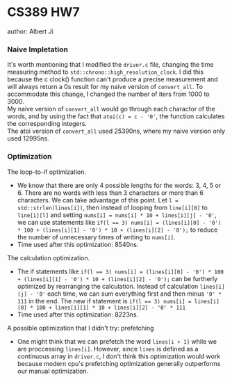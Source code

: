 # CS389 HW7
author: Albert Ji

### Naive Impletation
It's worth mentioning that I modified the `driver.c` file, changing the time measuring method to `std::chrono::high_resolution_clock`. I did this because the c clock() function can't produce a precise measurement and will always return a 0s result for my naive version of `convert_all`. To accommodate this change, I changed the number of iters from 1000 to 3000.\
My naive version of `convert_all` would go through each charactor of the words, and by using the fact that `atoi(c) = c - '0'`, the function calculates the corresponding integers.\
The atoi version of `convert_all` used 25390ns, where my naive version only used 12995ns. 

### Optimization
The loop-to-if optimization.
   - We know that there are only 4 possible lengths for the words: 3, 4, 5 or 6. There are no words with less than 3 characters or more than 6 characters. We can take advantage of this point. Let `l = std::strlen(lines[i])`, then instead of looping from `line[i][0]` to `line[i][l]` and setting `nums[i] = nums[i] * 10 + lines[i][j] - '0'`, we can use statements like `if(l == 3) nums[i] = (lines[i][0] - '0') * 100 + (lines[i][1] - '0') * 10 + (lines[i][2] - '0');` to reduce the number of unnecessary times of writing to `nums[i]`.
   - Time used after this optimization: 8540ns.

The calculation optimization.
   - The if statements like `if(l == 3) nums[i] = (lines[i][0] - '0') * 100 + (lines[i][1] - '0') * 10 + (lines[i][2] - '0');` can be furtherly optimized by rearranging the calculation. Instead of calculation `lines[i][j] - '0'` each time, we can sum everything first and then minus `'0' * 111` in the end. The new if statement is `if(l == 3) nums[i] = lines[i][0] * 100 + lines[i][1] * 10 + lines[i][2] - '0' * 111`
   - Time used after this optimization: 8223ns.
   
A possible optimization that I didn't try: prefetching
   - One might think that we can prefetch the word `lines[i + 1]` while we are proccessing `lines[i]`. However, since `lines` is defined as a continuous array in `driver.c`, I don't think this optimization would work because modern cpu's prefetching optimization generally outperforms our manual optimization.
